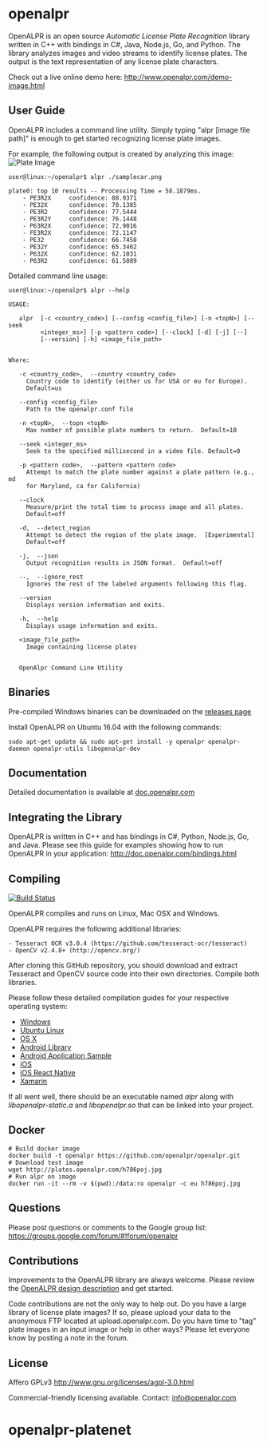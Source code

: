 openalpr
========

OpenALPR is an open source *Automatic License Plate Recognition* library written in C++ with bindings in C#, Java, Node.js, Go, and Python.  The library analyzes images and video streams to identify license plates.  The output is the text representation of any license plate characters.

Check out a live online demo here: http://www.openalpr.com/demo-image.html

User Guide
-----------


OpenALPR includes a command line utility.  Simply typing "alpr [image file path]" is enough to get started recognizing license plate images.

For example, the following output is created by analyzing this image:
![Plate Image](http://www.openalpr.com/images/demoscreenshots/plate3.png "Input image")



```
user@linux:~/openalpr$ alpr ./samplecar.png

plate0: top 10 results -- Processing Time = 58.1879ms.
    - PE3R2X     confidence: 88.9371
    - PE32X      confidence: 78.1385
    - PE3R2      confidence: 77.5444
    - PE3R2Y     confidence: 76.1448
    - P63R2X     confidence: 72.9016
    - FE3R2X     confidence: 72.1147
    - PE32       confidence: 66.7458
    - PE32Y      confidence: 65.3462
    - P632X      confidence: 62.1031
    - P63R2      confidence: 61.5089

```

Detailed command line usage:

```
user@linux:~/openalpr$ alpr --help

USAGE: 

   alpr  [-c <country_code>] [--config <config_file>] [-n <topN>] [--seek
         <integer_ms>] [-p <pattern code>] [--clock] [-d] [-j] [--]
         [--version] [-h] <image_file_path>


Where: 

   -c <country_code>,  --country <country_code>
     Country code to identify (either us for USA or eu for Europe). 
     Default=us

   --config <config_file>
     Path to the openalpr.conf file

   -n <topN>,  --topn <topN>
     Max number of possible plate numbers to return.  Default=10

   --seek <integer_ms>
     Seek to the specified millisecond in a video file. Default=0

   -p <pattern code>,  --pattern <pattern code>
     Attempt to match the plate number against a plate pattern (e.g., md
     for Maryland, ca for California)

   --clock
     Measure/print the total time to process image and all plates. 
     Default=off

   -d,  --detect_region
     Attempt to detect the region of the plate image.  [Experimental] 
     Default=off

   -j,  --json
     Output recognition results in JSON format.  Default=off

   --,  --ignore_rest
     Ignores the rest of the labeled arguments following this flag.

   --version
     Displays version information and exits.

   -h,  --help
     Displays usage information and exits.

   <image_file_path>
     Image containing license plates


   OpenAlpr Command Line Utility

```


Binaries
----------

Pre-compiled Windows binaries can be downloaded on the [releases page](https://github.com/openalpr/openalpr/releases)

Install OpenALPR on Ubuntu 16.04 with the following commands:

    sudo apt-get update && sudo apt-get install -y openalpr openalpr-daemon openalpr-utils libopenalpr-dev

Documentation
---------------

Detailed documentation is available at [doc.openalpr.com](http://doc.openalpr.com/)

Integrating the Library
-----------------------

OpenALPR is written in C++ and has bindings in C#, Python, Node.js, Go, and Java.  Please see this guide for examples showing how to run OpenALPR in your application: http://doc.openalpr.com/bindings.html

Compiling
-----------

[![Build Status](https://travis-ci.org/openalpr/openalpr.svg?branch=master)](https://travis-ci.org/openalpr/openalpr)

OpenALPR compiles and runs on Linux, Mac OSX and Windows.

OpenALPR requires the following additional libraries:

    - Tesseract OCR v3.0.4 (https://github.com/tesseract-ocr/tesseract)
    - OpenCV v2.4.8+ (http://opencv.org/)

After cloning this GitHub repository, you should download and extract Tesseract and OpenCV source code into their own directories.  Compile both libraries.

Please follow these detailed compilation guides for your respective operating system:

* [Windows](https://github.com/openalpr/openalpr/wiki/Compilation-instructions-(Windows))
* [Ubuntu Linux](https://github.com/openalpr/openalpr/wiki/Compilation-instructions-(Ubuntu-Linux))
* [OS X](https://github.com/openalpr/openalpr/wiki/Compilation-instructions-(OS-X))
* [Android Library](https://github.com/SandroMachado/openalpr-android)
* [Android Application Sample](https://github.com/sujaybhowmick/OpenAlprDroidApp)
* [iOS](https://github.com/twelve17/openalpr-ios)
* [iOS React Native](https://github.com/cardash/react-native-openalpr)
* [Xamarin](https://github.com/kevinjpetersen/openalpr-xamarin)

If all went well, there should be an executable named *alpr* along with *libopenalpr-static.a* and *libopenalpr.so* that can be linked into your project.

Docker
------

``` shell
# Build docker image
docker build -t openalpr https://github.com/openalpr/openalpr.git
# Download test image
wget http://plates.openalpr.com/h786poj.jpg
# Run alpr on image
docker run -it --rm -v $(pwd):/data:ro openalpr -c eu h786poj.jpg
```

Questions
---------
Please post questions or comments to the Google group list: https://groups.google.com/forum/#!forum/openalpr


Contributions
-------------
Improvements to the OpenALPR library are always welcome.  Please review the [OpenALPR design description](https://github.com/openalpr/openalpr/wiki/OpenALPR-Design) and get started.

Code contributions are not the only way to help out.  Do you have a large library of license plate images?  If so, please upload your data to the anonymous FTP located at upload.openalpr.com.  Do you have time to "tag" plate images in an input image or help in other ways?  Please let everyone know by posting a note in the forum.


License
-------

Affero GPLv3
http://www.gnu.org/licenses/agpl-3.0.html

Commercial-friendly licensing available.  Contact: info@openalpr.com
# openalpr-platenet

